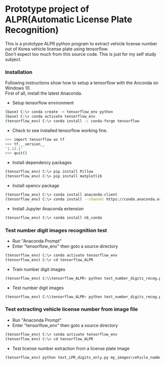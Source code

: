 # Prototype project of ALPR(Automatic License Plate Recognition) #

This is a prototype ALPR python program to extract vehicle license number out of Korea vehicle license plate
using tensorflow.  
Don't expect too much from this source code. This is just for my self study subject.

### Installation ###
Following instructions show how to setup a tensorflow with the Anconda on Windows 10.  
First of all, install the latest Anaconda.

* Setup tensorflow environment
```bash
(base) C:\> conda create -n tensorflow_env python
(base) C:\> conda activate tensorflow_env
(tensorflow_env) C:\> conda install -c conda-forge tensorflow
```

* Check to see installed tensorflow working fine.
```bash
>>> import tensorflow as tf
>>> tf.__version__
'1.13.1'
>>> quit()
```
* Install dependency packages
```bash
(tensorflow_env) C:\> pip install Pillow
(tensorflow_env) C:\> pip install matplotlib
```
* Install opencv package
```bash
(tensorflow_env) C:\> conda install anaconda-client
(tensorflow_env) C:\> conda install --channel https://conda.anaconda.org/menpo opencv
```

* Install Jupyter Anaconda extension
```bash
(tensorflow_env) C:\> conda install nb_conda
```

### Test number digit images recognition test ###

* Run "Anaconda Prompt"
* Enter "tensorflow_env" then goto a source directory
```bash
(tensorflow_env) C:\> conda activate tensorflow_env
(tensorflow_env) C:\> cd tensorflow_ALPR
```
* Train number digit images
```bash
(tensorflow_env) C:\\tensorflow_ALPR> python test_number_digits_recog.py train
```
* Test number digit images
```bash
(tensorflow_env) C:\\tensorflow_ALPR> python test_number_digits_recog.py test
```

### Test extracting vehicle license number from image file ###

* Run "Anaconda Prompt"
* Enter "tensorflow_env" then goto a source directory
```bash
(tensorflow_env) C:\> conda activate tensorflow_env
(tensorflow_env) C:\> cd tensorflow_ALPR
```
* Test license number extraction from a license plate image
```bash
(tensorflow_env) python test_LPR_digits_only.py my_images\vehicle_number_plates\1_0236.jpg
```
